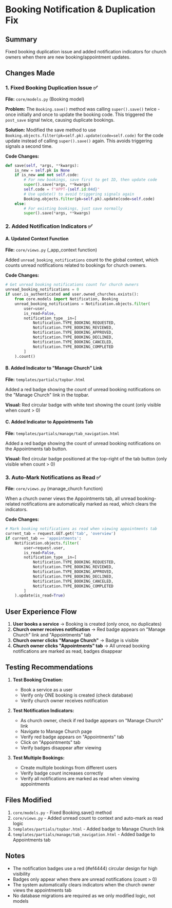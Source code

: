 # Booking Notification & Duplication Fix

## Summary
Fixed booking duplication issue and added notification indicators for church owners when there are new booking/appointment updates.

## Changes Made

### 1. Fixed Booking Duplication Issue ✅
**File:** `core/models.py` (Booking model)

**Problem:** The `Booking.save()` method was calling `super().save()` twice - once initially and once to update the booking code. This triggered the `post_save` signal twice, causing duplicate bookings.

**Solution:** Modified the save method to use `Booking.objects.filter(pk=self.pk).update(code=self.code)` for the code update instead of calling `super().save()` again. This avoids triggering signals a second time.

**Code Changes:**
```python
def save(self, *args, **kwargs):
    is_new = self.pk is None
    if is_new and not self.code:
        # For new bookings, save first to get ID, then update code
        super().save(*args, **kwargs)
        self.code = f"APPT-{self.id:04d}"
        # Use update() to avoid triggering signals again
        Booking.objects.filter(pk=self.pk).update(code=self.code)
    else:
        # For existing bookings, just save normally
        super().save(*args, **kwargs)
```

### 2. Added Notification Indicators ✅

#### A. Updated Context Function
**File:** `core/views.py` (_app_context function)

Added `unread_booking_notifications` count to the global context, which counts unread notifications related to bookings for church owners.

**Code Changes:**
```python
# Get unread booking notifications count for church owners
unread_booking_notifications = 0
if user.is_authenticated and user.owned_churches.exists():
    from core.models import Notification, Booking
    unread_booking_notifications = Notification.objects.filter(
        user=user,
        is_read=False,
        notification_type__in=[
            Notification.TYPE_BOOKING_REQUESTED,
            Notification.TYPE_BOOKING_REVIEWED,
            Notification.TYPE_BOOKING_APPROVED,
            Notification.TYPE_BOOKING_DECLINED,
            Notification.TYPE_BOOKING_CANCELED,
            Notification.TYPE_BOOKING_COMPLETED
        ]
    ).count()
```

#### B. Added Indicator to "Manage Church" Link
**File:** `templates/partials/topbar.html`

Added a red badge showing the count of unread booking notifications on the "Manage Church" link in the topbar.

**Visual:** Red circular badge with white text showing the count (only visible when count > 0)

#### C. Added Indicator to Appointments Tab
**File:** `templates/partials/manage/tab_navigation.html`

Added a red badge showing the count of unread booking notifications on the Appointments tab button.

**Visual:** Red circular badge positioned at the top-right of the tab button (only visible when count > 0)

### 3. Auto-Mark Notifications as Read ✅
**File:** `core/views.py` (manage_church function)

When a church owner views the Appointments tab, all unread booking-related notifications are automatically marked as read, which clears the indicators.

**Code Changes:**
```python
# Mark booking notifications as read when viewing appointments tab
current_tab = request.GET.get('tab', 'overview')
if current_tab == 'appointments':
    Notification.objects.filter(
        user=request.user,
        is_read=False,
        notification_type__in=[
            Notification.TYPE_BOOKING_REQUESTED,
            Notification.TYPE_BOOKING_REVIEWED,
            Notification.TYPE_BOOKING_APPROVED,
            Notification.TYPE_BOOKING_DECLINED,
            Notification.TYPE_BOOKING_CANCELED,
            Notification.TYPE_BOOKING_COMPLETED
        ]
    ).update(is_read=True)
```

## User Experience Flow

1. **User books a service** → Booking is created (only once, no duplicates)
2. **Church owner receives notification** → Red badge appears on "Manage Church" link and "Appointments" tab
3. **Church owner clicks "Manage Church"** → Badge is visible
4. **Church owner clicks "Appointments" tab** → All unread booking notifications are marked as read, badges disappear

## Testing Recommendations

1. **Test Booking Creation:**
   - Book a service as a user
   - Verify only ONE booking is created (check database)
   - Verify church owner receives notification

2. **Test Notification Indicators:**
   - As church owner, check if red badge appears on "Manage Church" link
   - Navigate to Manage Church page
   - Verify red badge appears on "Appointments" tab
   - Click on "Appointments" tab
   - Verify badges disappear after viewing

3. **Test Multiple Bookings:**
   - Create multiple bookings from different users
   - Verify badge count increases correctly
   - Verify all notifications are marked as read when viewing appointments

## Files Modified

1. `core/models.py` - Fixed Booking.save() method
2. `core/views.py` - Added unread count to context and auto-mark as read logic
3. `templates/partials/topbar.html` - Added badge to Manage Church link
4. `templates/partials/manage/tab_navigation.html` - Added badge to Appointments tab

## Notes

- The notification badges use a red (#ef4444) circular design for high visibility
- Badges only appear when there are unread notifications (count > 0)
- The system automatically clears indicators when the church owner views the appointments tab
- No database migrations are required as we only modified logic, not models
